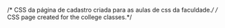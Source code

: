 /* CSS da página de cadastro criada para as aulas de css da faculdade.*/
/* CSS page created for the college classes.*/
